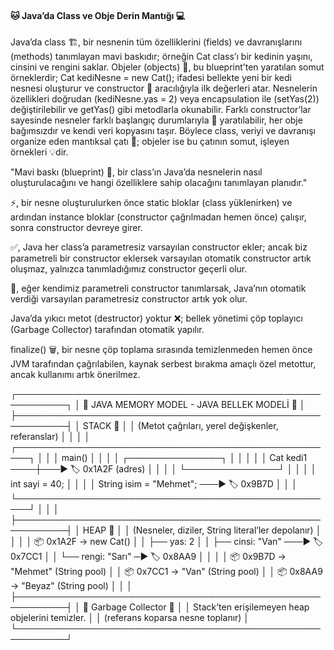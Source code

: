 #### 🐱 Java’da Class ve Obje Derin Mantığı 💻

Java’da class 🏗️, bir nesnenin tüm özelliklerini (fields) ve davranışlarını (methods) tanımlayan mavi baskıdır; örneğin Cat class’ı bir kedinin yaşını, cinsini ve rengini saklar. Objeler (objects) 🐾, bu blueprint’ten yaratılan somut örneklerdir; Cat kediNesne = new Cat(); ifadesi bellekte yeni bir kedi nesnesi oluşturur ve constructor 🔧 aracılığıyla ilk değerleri atar. Nesnelerin özellikleri doğrudan (kediNesne.yas = 2) veya encapsulation ile (setYas(2)) değiştirilebilir ve getYas() gibi metodlarla okunabilir. Farklı constructor’lar sayesinde nesneler farklı başlangıç durumlarıyla 🚀 yaratılabilir, her obje bağımsızdır ve kendi veri kopyasını taşır. Böylece class, veriyi ve davranışı organize eden mantıksal çatı 🧠; objeler ise bu çatının somut, işleyen örnekleri 💡dir.

"Mavi baskı (blueprint) 📝, bir class’ın Java’da nesnelerin nasıl oluşturulacağını ve hangi özelliklere sahip olacağını tanımlayan planıdır."

⚡, bir nesne oluşturulurken önce static bloklar (class yüklenirken) ve ardından instance bloklar (constructor çağrılmadan hemen önce) çalışır, sonra constructor devreye girer.

✅, Java her class’a parametresiz varsayılan constructor ekler; ancak biz parametreli bir constructor eklersek varsayılan otomatik constructor artık oluşmaz, yalnızca tanımladığımız constructor geçerli olur.

🔹, eğer kendimiz parametreli constructor tanımlarsak, Java’nın otomatik verdiği varsayılan parametresiz constructor artık yok olur.

Java’da yıkıcı metot (destructor) yoktur ❌; bellek yönetimi çöp toplayıcı (Garbage Collector) tarafından otomatik yapılır.

finalize() 🗑️, bir nesne çöp toplama sırasında temizlenmeden hemen önce JVM tarafından çağrılabilen, kaynak serbest bırakma amaçlı özel metottur, ancak kullanımı artık önerilmez.

┌──────────────────────────────────────────────────────────┐
│    💾 JAVA MEMORY MODEL - JAVA BELLEK MODELİ 💾          │
├──────────────────────────────────────────────────────────┤
│                          STACK 🧩                        │
│  (Metot çağrıları, yerel değişkenler, referanslar)       │
│                                                          │
│  ┌────────────────────────────────────────────────────┐  │
│  │ main()                                            │   │
│  │   ┌───────────────┐                               │   │
│  │   │ Cat kedi1 ────┼───▶ 🏷️ 0x1A2F  (adres)        │   │
│  │   └───────────────┘                               │   │
│  │   int sayi = 40;                                  │   │
│  │   String isim = "Mehmet"; ───▶ 🏷️ 0x9B7D          │   │
│  └────────────────────────────────────────────────────┘  │
│                                                          │
├──────────────────────────────────────────────────────────┤
│                           HEAP 🧱                        │
│  (Nesneler, diziler, String literal’ler depolanır)       │
│                                                          │
│  📦 0x1A2F → new Cat()                                   │
│     ├── yas: 2                                           │
│     ├── cinsi: "Van" ───▶ 🏷️ 0x7CC1                      │
│     └── rengi: "Sarı" ─▶ 🏷️ 0x8AA9                       │
│                                                          │
│  📦 0x9B7D → "Mehmet" (String pool)                      │
│  📦 0x7CC1 → "Van" (String pool)                         │
│  📦 0x8AA9 → "Beyaz" (String pool)                       │
│                                                          │
├──────────────────────────────────────────────────────────┤
│                   🧹 Garbage Collector 🧹                │
│     Stack’ten erişilemeyen heap objelerini temizler.     │
│     (referans koparsa nesne toplanır)                    │
└──────────────────────────────────────────────────────────┘
